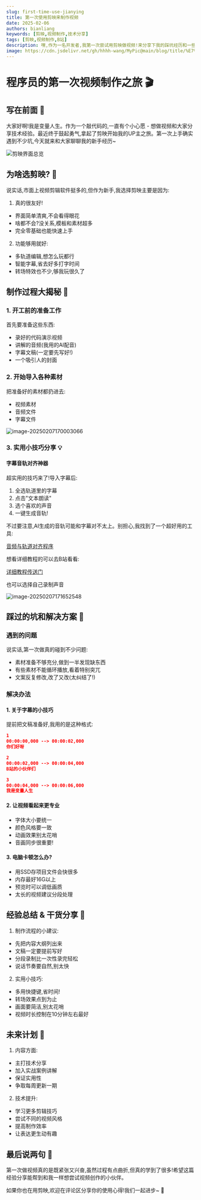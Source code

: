 ```yaml
---
slug: first-time-use-jianying
title: 第一次使用剪映来制作视频
date: 2025-02-06
authors: bianliang
keywords: [剪映,视频制作,技术分享]
tags: [剪映,视频制作,B站]
description: 嘿,作为一名开发者,我第一次尝试用剪映做视频!来分享下我的踩坑经历和一些小技巧~
image: https://cdn.jsdelivr.net/gh/hhhh-wang/MyPic@main/blog/title/%E7%AC%AC%E4%B8%80%E6%AC%A1%E4%BD%BF%E7%94%A8%E5%89%AA%E6%98%A0%E6%9D%A5%E5%88%B6%E4%BD%9C%E8%A7%86%E9%A2%91.jpg
---
```


# 程序员的第一次视频制作之旅 🎬

## 写在前面 👋
大家好啊!我是变量人生。作为一个敲代码的,一直有个小心愿 - 想做视频和大家分享技术经验。最近终于鼓起勇气,拿起了剪映开始我的UP主之旅。第一次上手确实遇到不少坑,今天就来和大家聊聊我的新手经历~

<!-- truncate --> 
![剪映界面总览](https://cdn.jsdelivr.net/gh/hhhh-wang/MyPic@main/blog/img/image-20250207165651983.png)

## 为啥选剪映? 🤔

说实话,市面上视频剪辑软件挺多的,但作为新手,我选择剪映主要是因为:

1. 真的很友好!
- 界面简单清爽,不会看得眼花
- 啥都不会?没关系,模板和素材超多
- 完全零基础也能快速上手

2. 功能够用就好:
- 多轨道编辑,想怎么玩都行
- 智能字幕,省去好多打字时间
- 转场特效也不少,够我玩很久了

## 制作过程大揭秘 🎯

### 1. 开工前的准备工作
首先要准备这些东西:
- 录好的代码演示视频
- 讲解的音频(我用的AI配音)
- 字幕文稿(一定要先写好!)
- 一个吸引人的封面

### 2. 开始导入各种素材
把准备好的素材都扔进去:
- 视频素材
- 音频文件
- 字幕文件

![image-20250207170003066](https://cdn.jsdelivr.net/gh/hhhh-wang/MyPic@main/blog/img/image-20250207170003066.png)

### 3. 实用小技巧分享 💡

#### 字幕音轨对齐神器
超实用的技巧来了!导入字幕后:
1. 全选轨道里的字幕
2. 点击"文本朗读"
3. 选个喜欢的声音
4. 一键生成音轨!

不过要注意,AI生成的音轨可能和字幕对不太上。别担心,我找到了一个超好用的工具:

[音频与轨道对齐程序](https://github.com/KamiMisuzu/Clippingaudiosubtitlealignmentprogram)

想看详细教程的可以去B站看看:

[详细教程传送门](https://www.bilibili.com/video/BV1Zj411C7DY)

也可以选择自己录制声音

![image-20250207171652548](https://cdn.jsdelivr.net/gh/hhhh-wang/MyPic@main/blog/img/image-20250207171652548.png)

## 踩过的坑和解决方案 🚧

### 遇到的问题
说实话,第一次做真的碰到不少问题:
- 素材准备不够充分,做到一半发现缺东西
- 有些素材不能循环播放,看着特别突兀
- 文案反复修改,改了又改(太纠结了!)

### 解决办法

#### 1. 关于字幕的小技巧
提前把文稿准备好,我用的是这种格式:

```json
1
00:00:00,000 --> 00:00:02,000
你们好呀

2
00:00:02,000 --> 00:00:04,000
B站的小伙伴们

3
00:00:04,000 --> 00:00:06,000
我是变量人生
```


#### 2. 让视频看起来更专业
- 字体大小要统一
- 颜色风格要一致
- 动画效果别太花哨
- 音画同步很重要!

#### 3. 电脑卡顿怎么办?
- 用SSD存项目文件会快很多
- 内存最好16G以上
- 预览时可以调低画质
- 太长的视频建议分段处理

## 经验总结 & 干货分享 🌟

1. 制作流程的小建议:
- 先把内容大纲列出来
- 文稿一定要提前写好
- 分段录制比一次性录完轻松
- 说话节奏要自然,别太快

2. 实用小技巧:
- 多用快捷键,省时间!
- 转场效果点到为止
- 画面要简洁,别太花哨
- 视频时长控制在10分钟左右最好

## 未来计划 🎯

1. 内容方面:
- 主打技术分享
- 加入实战案例讲解
- 保证实用性
- 争取每周更新一期

2. 技术提升:
- 学习更多剪辑技巧
- 尝试不同的视频风格
- 提高制作效率
- 让表达更生动有趣

## 最后说两句 👋
第一次做视频真的是既紧张又兴奋,虽然过程有点曲折,但真的学到了很多!希望这篇经验分享能帮到和我一样想尝试视频创作的小伙伴。

如果你也在用剪映,欢迎在评论区分享你的使用心得!我们一起进步~ 🤝
